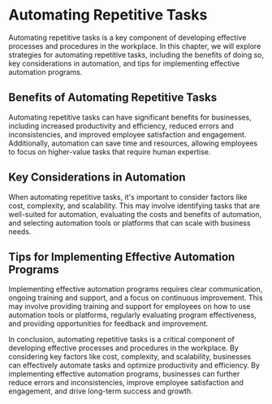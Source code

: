 Automating Repetitive Tasks
=====================================================================================

Automating repetitive tasks is a key component of developing effective processes and procedures in the workplace. In this chapter, we will explore strategies for automating repetitive tasks, including the benefits of doing so, key considerations in automation, and tips for implementing effective automation programs.

Benefits of Automating Repetitive Tasks
---------------------------------------

Automating repetitive tasks can have significant benefits for businesses, including increased productivity and efficiency, reduced errors and inconsistencies, and improved employee satisfaction and engagement. Additionally, automation can save time and resources, allowing employees to focus on higher-value tasks that require human expertise.

Key Considerations in Automation
--------------------------------

When automating repetitive tasks, it's important to consider factors like cost, complexity, and scalability. This may involve identifying tasks that are well-suited for automation, evaluating the costs and benefits of automation, and selecting automation tools or platforms that can scale with business needs.

Tips for Implementing Effective Automation Programs
---------------------------------------------------

Implementing effective automation programs requires clear communication, ongoing training and support, and a focus on continuous improvement. This may involve providing training and support for employees on how to use automation tools or platforms, regularly evaluating program effectiveness, and providing opportunities for feedback and improvement.

In conclusion, automating repetitive tasks is a critical component of developing effective processes and procedures in the workplace. By considering key factors like cost, complexity, and scalability, businesses can effectively automate tasks and optimize productivity and efficiency. By implementing effective automation programs, businesses can further reduce errors and inconsistencies, improve employee satisfaction and engagement, and drive long-term success and growth.
